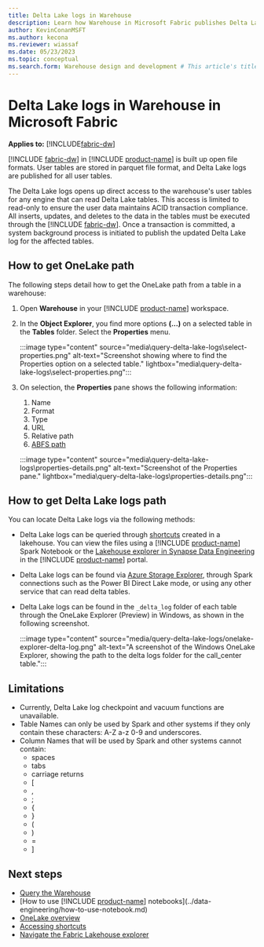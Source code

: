 ```yaml
---
title: Delta Lake logs in Warehouse
description: Learn how Warehouse in Microsoft Fabric publishes Delta Lake logs
author: KevinConanMSFT
ms.author: kecona
ms.reviewer: wiassaf
ms.date: 05/23/2023
ms.topic: conceptual
ms.search.form: Warehouse design and development # This article's title should not change. If so, contact engineering.
---
```

# Delta Lake logs in Warehouse in Microsoft Fabric 

**Applies to:** [!INCLUDE[fabric-dw](includes/applies-to-version/fabric-dw.md)]

[!INCLUDE [fabric-dw](includes/fabric-dw.md)] in [!INCLUDE [product-name](../includes/product-name.md)] is built up open file formats. User tables are stored in parquet file format, and Delta Lake logs are published for all user tables.  

The Delta Lake logs opens up direct access to the warehouse's user tables for any engine that can read Delta Lake tables. This access is limited to read-only to ensure the user data maintains ACID transaction compliance. All inserts, updates, and deletes to the data in the tables must be executed through the [!INCLUDE [fabric-dw](includes/fabric-dw.md)]. Once a transaction is committed, a system background process is initiated to publish the updated Delta Lake log for the affected tables.

## How to get OneLake path

The following steps detail how to get the OneLake path from a table in a warehouse:

1. Open **Warehouse** in your [!INCLUDE [product-name](../includes/product-name.md)] workspace.

1. In the **Object Explorer**, you find more options **(...)** on a selected table in the **Tables** folder. Select the **Properties** menu.

   :::image type="content" source="media\query-delta-lake-logs\select-properties.png" alt-text="Screenshot showing where to find the Properties option on a selected table." lightbox="media\query-delta-lake-logs\select-properties.png":::

1. On selection, the **Properties** pane shows the following information:
   1. Name
   1. Format
   1. Type
   1. URL
   1. Relative path
   1. [ABFS path](/azure/storage/blobs/data-lake-storage-introduction-abfs-uri)

   :::image type="content" source="media\query-delta-lake-logs\properties-details.png" alt-text="Screenshot of the Properties pane." lightbox="media\query-delta-lake-logs\properties-details.png":::

## How to get Delta Lake logs path

You can locate Delta Lake logs via the following methods:

- Delta Lake logs can be queried through [shortcuts](../onelake/access-onelake-shortcuts.md) created in a lakehouse. You can view the files using a [!INCLUDE [product-name](../includes/product-name.md)] Spark Notebook or the [Lakehouse explorer in Synapse Data Engineering](../data-engineering/navigate-lakehouse-explorer.md) in the [!INCLUDE [product-name](../includes/product-name.md)] portal.

- Delta Lake logs can be found via [Azure Storage Explorer](../onelake/onelake-azure-storage-explorer.md), through Spark connections such as the Power BI Direct Lake mode, or using any other service that can read delta tables.
 
- Delta Lake logs can be found in the `_delta_log` folder of each table through the OneLake Explorer (Preview) in Windows, as shown in the following screenshot.

    :::image type="content" source="media/query-delta-lake-logs/onelake-explorer-delta-log.png" alt-text="A screenshot of the Windows OneLake Explorer, showing the path to the delta logs folder for the call_center table.":::

## Limitations

- Currently, Delta Lake log checkpoint and vacuum functions are unavailable.
- Table Names can only be used by Spark and other systems if they only contain these characters: A-Z a-z 0-9 and underscores.
- Column Names that will be used by Spark and other systems cannot contain:
  - spaces
  - tabs
  - carriage returns
  - [
  - ,
  - ;
  - {
  - }
  - (
  - )
  - =
  - ]

## Next steps

- [Query the Warehouse](query-warehouse.md)
- [How to use [!INCLUDE [product-name](../includes/product-name.md)] notebooks](../data-engineering/how-to-use-notebook.md)
- [OneLake overview](../onelake/onelake-overview.md)
- [Accessing shortcuts](../onelake/access-onelake-shortcuts.md)
- [Navigate the Fabric Lakehouse explorer](../data-engineering/navigate-lakehouse-explorer.md)